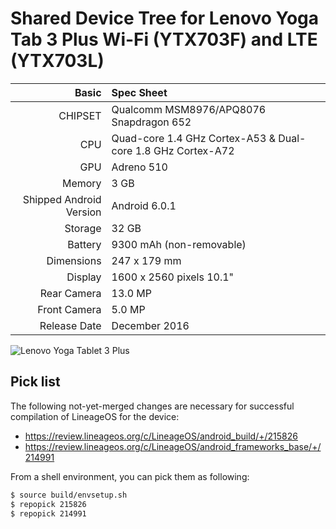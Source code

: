 Shared Device Tree for Lenovo Yoga Tab 3 Plus Wi-Fi (YTX703F) and LTE (YTX703L)
===============================================================================

Basic   | Spec Sheet
-------:|:-------------------------
CHIPSET | Qualcomm MSM8976/APQ8076 Snapdragon 652
CPU     | Quad-core 1.4 GHz Cortex-A53 & Dual-core 1.8 GHz Cortex-A72
GPU     | Adreno 510
Memory  | 3 GB
Shipped Android Version | Android 6.0.1 
Storage | 32 GB
Battery | 9300 mAh (non-removable)
Dimensions | 247 x 179 mm
Display | 1600 x 2560 pixels 10.1"
Rear Camera  | 13.0 MP
Front Camera | 5.0 MP
Release Date | December 2016

![Lenovo Yoga Tablet 3 Plus](http://cdn2.gsmarena.com/vv/pics/lenovo/lenovo-yoga-tab3-plus.jpg "Lenovo Tablet 3 Plus")

Pick list
---------

The following not-yet-merged changes are necessary for successful
compilation of LineageOS for the device:

* https://review.lineageos.org/c/LineageOS/android_build/+/215826
* https://review.lineageos.org/c/LineageOS/android_frameworks_base/+/214991

From a shell environment, you can pick them as following:

```bash
$ source build/envsetup.sh
$ repopick 215826
$ repopick 214991
```

